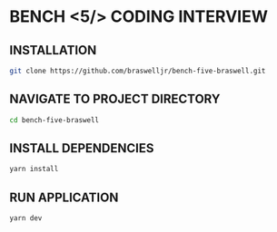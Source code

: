# BENCH <5/> CODING INTERVIEW

## INSTALLATION

```bash
git clone https://github.com/braswelljr/bench-five-braswell.git
```

## NAVIGATE TO PROJECT DIRECTORY

```bash
cd bench-five-braswell
```

## INSTALL DEPENDENCIES

```bash
yarn install
```

## RUN APPLICATION

```bash
yarn dev
```
